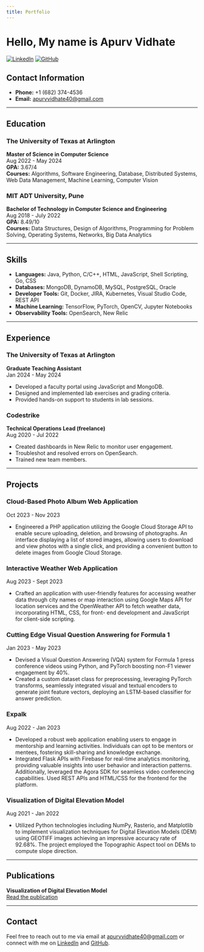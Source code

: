 ```yaml
---
title: Portfolio
---
```


# Hello, My name is Apurv Vidhate

[![LinkedIn](https://img.shields.io/badge/LinkedIn-Profile-blue)](https://linkedin.com/in/apurv-vidhate)
[![GitHub](https://img.shields.io/badge/GitHub-Profile-black)](https://github.com/Thepetapixl)

## Contact Information
- **Phone:** +1 (682) 374-4536
- **Email:** [apurvvidhate40@gmail.com](mailto:apurvvidhate40@gmail.com)

---

## Education

### The University of Texas at Arlington
**Master of Science in Computer Science**  
Aug 2022 - May 2024  
**GPA:** 3.67/4  
**Courses:** Algorithms, Software Engineering, Database, Distributed Systems, Web Data Management, Machine Learning, Computer Vision

### MIT ADT University, Pune
**Bachelor of Technology in Computer Science and Engineering**  
Aug 2018 - July 2022  
**GPA:** 8.49/10  
**Courses:** Data Structures, Design of Algorithms, Programming for Problem Solving, Operating Systems, Networks, Big Data Analytics

---

## Skills

- **Languages:** Java, Python, C/C++, HTML, JavaScript, Shell Scripting, Go, CSS
- **Databases:** MongoDB, DynamoDB, MySQL, PostgreSQL, Oracle
- **Developer Tools:** Git, Docker, JIRA, Kubernetes, Visual Studio Code, REST API
- **Machine Learning:** TensorFlow, PyTorch, OpenCV, Jupyter Notebooks
- **Observability Tools:** OpenSearch, New Relic

---

## Experience

### The University of Texas at Arlington
**Graduate Teaching Assistant**  
Jan 2024 - May 2024  
- Developed a faculty portal using JavaScript and MongoDB.
- Designed and implemented lab exercises and grading criteria.
- Provided hands-on support to students in lab sessions.

### Codestrike
**Technical Operations Lead (freelance)**  
Aug 2020 - Jul 2022  
- Created dashboards in New Relic to monitor user engagement.
- Troubleshot and resolved errors on OpenSearch.
- Trained new team members.

---

## Projects

### Cloud-Based Photo Album Web Application
Oct 2023 - Nov 2023  
-  Engineered a PHP application utilizing the Google Cloud Storage API to enable secure uploading, deletion, and browsing of photographs. An interface displaying a list of stored images, allowing users to download and view photos with a single click, and providing a convenient button to delete images from Google Cloud Storage.

### Interactive Weather Web Application
Aug 2023 - Sept 2023  
- Crafted an application with user-friendly features for accessing weather data through city names or map interaction using Google Maps API for location services and the OpenWeather API to fetch weather data, incorporating HTML, CSS, for front- end development and JavaScript for client-side scripting.

### Cutting Edge Visual Question Answering for Formula 1
Jan 2023 - May 2023  
- Devised a Visual Question Answering (VQA) system for Formula 1 press conference videos using Python, and PyTorch
boosting non-F1 viewer engagement by 40%.
- Created a custom dataset class for preprocessing, leveraging PyTorch transforms, seamlessly integrated visual and textual encoders to generate joint feature vectors, deploying an LSTM-based classifier for answer prediction.


### Expalk
Aug 2022 - Jan 2023  
- Developed a robust web application enabling users to engage in mentorship and learning activities. Individuals can opt to be
mentors or mentees, fostering skill-sharing and knowledge exchange.
- Integrated Flask APIs with Firebase for real-time analytics monitoring, providing valuable insights into user behavior and interaction patterns. Additionally, leveraged the Agora SDK for seamless video conferencing capabilities. Used REST APIs and HTML/CSS for the frontend for the platform.

### Visualization of Digital Elevation Model
Aug 2021 - Jan 2022  
- Utilized Python technologies including NumPy, Rasterio, and Matplotlib to implement visualization techniques for Digital Elevation Models (DEM) using GEOTIFF images achieving an impressive accuracy rate of 92.68%. The project employed the Topographic Aspect tool on DEMs to compute slope direction.

---

## Publications

**Visualization of Digital Elevation Model**  
[Read the publication](https://doi.org/10.22214/ijraset.2022.45121)

---

## Contact

Feel free to reach out to me via email at [apurvvidhate40@gmail.com](mailto:apurvvidhate40@gmail.com) or connect with me on [LinkedIn](https://linkedin.com/in/apurv-vidhate) and [GitHub](https://github.com/Thepetapixl).
